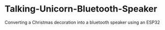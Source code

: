 # Talking-Unicorn-Bluetooth-Speaker
Converting a Christmas decoration into a bluetooth speaker using an ESP32
